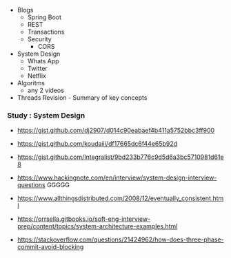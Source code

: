 

- Blogs 
	- Spring Boot 
	- REST 
	- Transactions 
	- Security 
		- CORS 
- System Design 
	- Whats App
	- Twitter 
	- Netflix 
- Algoritms 
	- any 2 videos 
- Threads Revision - Summary of key concepts

### Study : System Design 
- https://gist.github.com/dj2907/d014c90eabaef4b411a5752bbc3ff900
- https://gist.github.com/koudaiii/df17665dc6f44e65b92d
- https://gist.github.com/Integralist/9bd233b776c9d5d6a3bc5710981d61e8
- https://www.hackingnote.com/en/interview/system-design-interview-questions GGGGG 
 	
 	
- https://www.allthingsdistributed.com/2008/12/eventually_consistent.html
- https://orrsella.gitbooks.io/soft-eng-interview-prep/content/topics/system-architecture-examples.html
- https://stackoverflow.com/questions/21424962/how-does-three-phase-commit-avoid-blocking 	